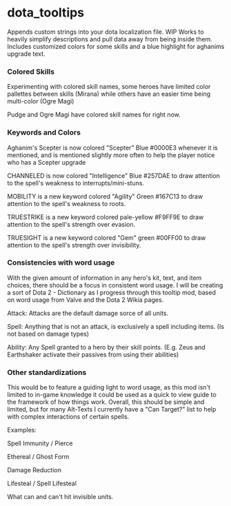 # dota_tooltips
Appends custom strings into your dota localization file. 
WIP
Works to heavily simplify descriptions and pull data away from being inside them.
Includes customized colors for some skills and a blue highlight for aghanims upgrade text.

<h3>Colored Skills</h3>

Experimenting with colored skill names, some heroes have limited color pallettes between skills (Mirana) while others have an easier time being multi-color (Ogre Magi)

Pudge and Ogre Magi have colored skill names for right now.

<h3>Keywords and Colors</h3>

Aghanim's Scepter is now colored "Scepter" Blue #0000E3 whenever it is mentioned, and is mentioned slightly more often to help the player notice who has a Scepter upgrade

CHANNELED is now colored "Intelligence" Blue #257DAE to draw attention to the spell's weakness to interrupts/mini-stuns.

MOBILITY is a new keyword colored "Agility" Green #167C13 to draw attention to the spell's weakness to roots.

TRUESTRIKE is a new keyword colored pale-yellow #F9FF9E to draw attention to the spell's strength over evasion.

TRUESIGHT is a new keyword colored "Gem" green #00FF00 to draw attention to the spell's strength over invisibility.

<h3>Consistencies with word usage</h3>

With the given amount of information in any hero's kit, text, and item choices, there should be a focus in consistent word usage. 
I will be creating a sort of Dota 2 - Dictionary as I progress through this tooltip mod, based on word usage from Valve and the Dota 2 Wikia pages.

Attack: Attacks are the default damage sorce of all units.

Spell: Anything that is not an attack, is exclusively a spell including items. (Is not based on damage types)

Ability: Any Spell granted to a hero by their skill points. (E.g. Zeus and Earthshaker activate their passives from using their abilities)

<h3>Other standardizations</h3>

This would be to feature a guiding light to word usage, as this mod isn't limited to in-game knowledge it could be used as a quick to view guide to the framework of how things work. Overall, this should be simple and limited, but for many Alt-Texts I currently have a "Can Target?" list to help with complex interactions of certain spells.

Examples:

Spell Immunity / Pierce

Ethereal / Ghost Form

Damage Reduction

Lifesteal / Spell Lifesteal

What can and can't hit invisible units.